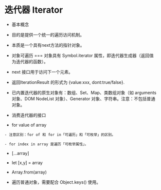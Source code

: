 # 迭代器 Iterator

* 基本概念

* 目的是提供一个统一的遍历访问机制。

* 本质是一个具有next方法的指针对象。

* 对象可遍历 === 对象具有 Symbol.iterator 属性，即迭代器生成器（返回值为迭代器的函数）。

* next 接口用于访问下一个元素。

* 返回IterationResult 的形式为 {value:xxx, dont:true/false}.

* 已内置迭代器的原生对象有：数组、Set、Map、类数组对象（如 arguments 对象、DOM NodeList 对象）、Generator 对象、字符串。注意：不包括普通对象。

* 消费迭代器的接口

* for value of array

```
- 注意区别：for of 和 for in「可遍历」和「可枚举」的区别。
```

```
- for index in array 是遍历「可枚举属性」。
```

* [...array]

* let [x,y] = array

* Array.from(array)

* 遍历普通对象，需要配合 Object.keys() 使用。